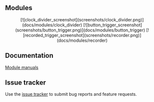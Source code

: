 ## Modules

<p align="center">
[![clock_divider_screenshot](screenshots/clock_divider.png)](docs/modules/clock_divider)
[![button_trigger_screenshot](screenshots/button_trigger.png)](docs/modules/button_trigger)
[![recorded_trigger_screenshot](screenshots/recorder.png)](docs/modules/recorder)
</p>

## Documentation

[Module manuals](docs/modules/modules_index)

## Issue tracker

Use the [issue tracker](https://github.com/IohannRabeson/VCVRack-Simple/issues) to submit bug reports and feature requests.  
